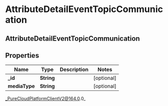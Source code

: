 # AttributeDetailEventTopicCommunication

## AttributeDetailEventTopicCommunication

## Properties

|Name | Type | Description | Notes|
|------------ | ------------- | ------------- | -------------|
| **_id** | **String** |  | [optional] |
| **mediaType** | **String** |  | [optional] |



_PureCloudPlatformClientV2@164.0.0_
